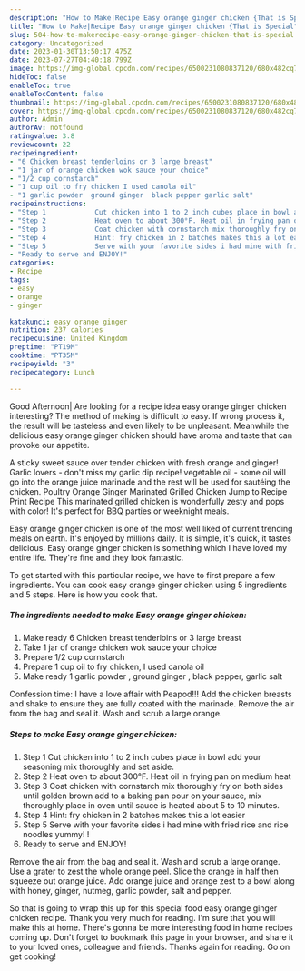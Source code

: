 ```yaml
---
description: "How to Make|Recipe Easy orange ginger chicken {That is Special"
title: "How to Make|Recipe Easy orange ginger chicken {That is Special"
slug: 504-how-to-makerecipe-easy-orange-ginger-chicken-that-is-special
category: Uncategorized
date: 2023-01-30T13:50:17.475Z
date: 2023-07-27T04:40:18.799Z
image: https://img-global.cpcdn.com/recipes/6500231080837120/680x482cq70/easy-orange-ginger-chicken-recipe-main-photo.jpg
hideToc: false
enableToc: true
enableTocContent: false
thumbnail: https://img-global.cpcdn.com/recipes/6500231080837120/680x482cq70/easy-orange-ginger-chicken-recipe-main-photo.jpg
cover: https://img-global.cpcdn.com/recipes/6500231080837120/680x482cq70/easy-orange-ginger-chicken-recipe-main-photo.jpg
author: Admin
authorAv: notfound
ratingvalue: 3.8
reviewcount: 22
recipeingredient:
- "6 Chicken breast tenderloins or 3 large breast"
- "1 jar of orange chicken wok sauce your choice"
- "1/2 cup cornstarch"
- "1 cup oil to fry chicken I used canola oil"
- "1 garlic powder  ground ginger  black pepper garlic salt"
recipeinstructions:
- "Step 1            Cut chicken into 1 to 2 inch cubes place in bowl add your seasoning mix thoroughly and set aside."
- "Step 2            Heat oven to about 300°F. Heat oil in frying pan on medium heat"
- "Step 3            Coat chicken with cornstarch mix thoroughly fry on both sides until golden brown add to a baking pan pour on your sauce, mix thoroughly place in oven until sauce is heated about 5 to 10 minutes."
- "Step 4            Hint: fry chicken in 2 batches makes this a lot easier"
- "Step 5            Serve with your favorite sides i had mine with fried rice and rice noodles yummy! !"
- "Ready to serve and ENJOY!"
categories:
- Recipe
tags:
- easy
- orange
- ginger

katakunci: easy orange ginger 
nutrition: 237 calories
recipecuisine: United Kingdom
preptime: "PT19M"
cooktime: "PT35M"
recipeyield: "3"
recipecategory: Lunch

---
```



Good Afternoon| Are looking for a recipe idea easy orange ginger chicken interesting? The method of making is difficult to easy. If wrong process it, the result will be tasteless and even likely to be unpleasant. Meanwhile the delicious easy orange ginger chicken should have aroma and taste that can provoke our appetite.





A sticky sweet sauce over tender chicken with fresh orange and ginger! Garlic lovers - don&#39;t miss my garlic dip recipe! vegetable oil - some oil will go into the orange juice marinade and the rest will be used for sautéing the chicken. Poultry Orange Ginger Marinated Grilled Chicken Jump to Recipe Print Recipe This marinated grilled chicken is wonderfully zesty and pops with color! It&#39;s perfect for BBQ parties or weeknight meals.

Easy orange ginger chicken is one of the most well liked of current trending meals on earth. It's enjoyed by millions daily. It is simple, it's quick, it tastes delicious. Easy orange ginger chicken is something which I have loved my entire life. They're fine and they look fantastic.


To get started with this particular recipe, we have to first prepare a few ingredients. You can cook easy orange ginger chicken using 5 ingredients and 5 steps. Here is how you cook that.

<!--inarticleads1-->

##### The ingredients needed to make Easy orange ginger chicken:

1. Make ready 6 Chicken breast tenderloins or 3 large breast
1. Take 1 jar of orange chicken wok sauce your choice
1. Prepare 1/2 cup cornstarch
1. Prepare 1 cup oil to fry chicken, I used canola oil
1. Make ready 1 garlic powder , ground ginger , black pepper, garlic salt


Confession time: I have a love affair with Peapod!!! Add the chicken breasts and shake to ensure they are fully coated with the marinade. Remove the air from the bag and seal it. Wash and scrub a large orange. 

<!--inarticleads2-->

##### Steps to make Easy orange ginger chicken:

1. Step 1            Cut chicken into 1 to 2 inch cubes place in bowl add your seasoning mix thoroughly and set aside.
1. Step 2            Heat oven to about 300°F. Heat oil in frying pan on medium heat
1. Step 3            Coat chicken with cornstarch mix thoroughly fry on both sides until golden brown add to a baking pan pour on your sauce, mix thoroughly place in oven until sauce is heated about 5 to 10 minutes.
1. Step 4            Hint: fry chicken in 2 batches makes this a lot easier
1. Step 5            Serve with your favorite sides i had mine with fried rice and rice noodles yummy! !
1. Ready to serve and ENJOY!

Remove the air from the bag and seal it. Wash and scrub a large orange. Use a grater to zest the whole orange peel. Slice the orange in half then squeeze out orange juice. Add orange juice and orange zest to a bowl along with honey, ginger, nutmeg, garlic powder, salt and pepper. 

So that is going to wrap this up for this special food easy orange ginger chicken recipe. Thank you very much for reading. I'm sure that you will make this at home. There's gonna be more interesting food in home recipes coming up. Don't forget to bookmark this page in your browser, and share it to your loved ones, colleague and friends. Thanks again for reading. Go on get cooking!
